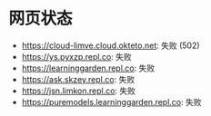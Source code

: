 # 网页状态
- https://cloud-limve.cloud.okteto.net: 失败 (502)
- https://ys.pyxzp.repl.co: 失败
- https://learninggarden.repl.co: 失败
- https://ask.skzey.repl.co: 失败
- https://jsn.limkon.repl.co: 失败
- https://puremodels.learninggarden.repl.co: 失败
